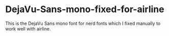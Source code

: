 # DejaVu-Sans-mono-fixed-for-airline
This is the DejaVu Sans mono font for nerd fonts which I fixed manually to work well with airline.
